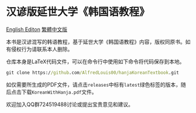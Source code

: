 # 汉谚版延世大学《韩国语教程》

[English Editon](README.md) [繁體中文版](readme-TC.md)

本书是汉谚混写的韩语教程，基于延世大学《韩国语教程》内容，版权同原书。如有侵权行为请联系本人删除。

仓库本身是LaTeX代码文件，可以在命令行中使用如下命令将代码保存到本地。

```cmd
git clone https://github.com/AlfredLouis00/hanjaKoreanTextbook.git
```

<!-- 如果提示字体缺失，可在[天珩字库](http://cheonhyeong.com/Simplified/download.html)找到所有的字体，请按提示安装使用。 -->

如仅需要所生成的PDF文件，请点击`releases`中标有`latest`绿色标签的版本，随后点击下载`KoreanWithHanja.pdf`文件。

欢迎加入QQ群724519488讨论或提出宝贵意见和建议。
